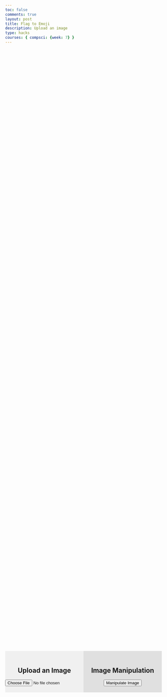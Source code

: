 ```yaml
---
toc: false
comments: true
layout: post
title: Flag to Emoji
description: Upload an image
type: hacks
courses: { compsci: {week: 7} }
---
```


<head>
    <meta charset="UTF-8">
    <meta name="viewport" content="width=device-width, initial-scale=1.0">
    <style>
        /* Define styles for left and right halves */
        .container {
            display: flex;
            justify-content: space-between;
            align-items: center;
            height: 100vh;
        }
        .left-half, .right-half {
            width: 50%;
            padding: 20px;
            box-sizing: border-box;
        }
        .left-half {
            background-color: #f0f0f0;
            display: flex;
            flex-direction: column;
            align-items: center;
        }
        .right-half {
            background-color: #e0e0e0;
            text-align: center;
        }
    </style>
</head>
<body>
    <div class="container">
        <div class="left-half">
            <h2>Upload an Image</h2>
            <input type="file" id="imageInput" accept="image/*">
            <img id="uploadedImage" src="" alt="Uploaded Image" style="max-width: 100%; display: none;">
        </div>
        <div class="right-half">
            <h2>Image Manipulation</h2>
            <button id="manipulateButton">Manipulate Image</button>
        </div>
    </div>
</body>
